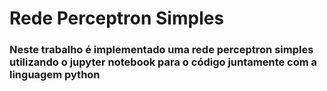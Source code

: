 # Rede Perceptron Simples

### Neste trabalho é implementado uma rede perceptron simples utilizando o jupyter notebook para o código juntamente com a linguagem python